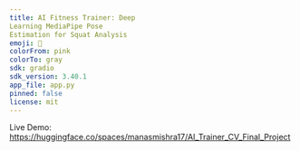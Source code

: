 ```yaml
---
title: AI Fitness Trainer: Deep
Learning MediaPipe Pose
Estimation for Squat Analysis
emoji: 🏢
colorFrom: pink
colorTo: gray
sdk: gradio
sdk_version: 3.40.1
app_file: app.py
pinned: false
license: mit
---
```

Live Demo: https://huggingface.co/spaces/manasmishra17/AI_Trainer_CV_Final_Project
